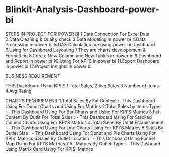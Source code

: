 # Blinkit-Analysis-Dashboard-power-bi

STEPS IN PROJECT FOR POWER BI
1.Data Connection For Excel Data
2.Data Cleaning & Qualty check
3.Data Modeling in power bi
4.Data Processing in power bi
5.DAX Calculation are using power bi Dashboard
6.Using for Dashboard Layouting
7.They are charts developement & Formatting
8.Create New Column and New Tables in power bi
9.Dashboard and Report in power bi
10.Using For KPI'S in power bi
11.Export Dashboard in power bi
12.Project insights in power bi

BUSINESS REQUIREMENT

THIS DashBoard Using KPI'S
1.Total Sales,
2.Avg Sales
3.Number of items
4.Avg Rating

CHART'S REQUIREMENT
1.Total Sales By Fat Content :- This Dashboard Using For Donut Charts and Using For Matrics
2.Total Sales by Items Types : - This Dashboard Using For Bar Charts and Using For KPI'S Matrics
3.Fat Content By Outlit For Total Sales : - This Dashboard Using For Stacked Column Charts Uisng For KPI'S Matrics
4.Total Sales By Outlit Establishment : - This Dashboard Using For Line Charts Using For KPI'S Matrics
5.Sales By Outlet SIze : - This Dashboard Using For Donut and Pie Charts Using For KPIS' Matrics
6.Sales By Outlet Location : - This Dshboard Using Funnel Map Using For KPI'S Matrics
7.All Matrics By Outlet Type : - This Dasboard Using Matrix Card Using For KPIS' Matrics


